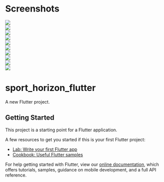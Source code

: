 # Screenshots
![](/screenshots/home_light.jpg)  
![](/screenshots/home_dark.jpg)  
![](/screenshots/login_light.jpg)  
![](/screenshots/login_dark.jpg)  
![](/screenshots/product_light.jpg)  
![](/screenshots/product_dark.jpg)  
![](/screenshots/product_info_dark.jpg)  
![](/screenshots/product_info_light.jpg)  
![](/screenshots/product_review_dark.jpg)  
![](/screenshots/product_review_light.jpg)  

# sport_horizon_flutter

A new Flutter project.

## Getting Started

This project is a starting point for a Flutter application.

A few resources to get you started if this is your first Flutter project:

- [Lab: Write your first Flutter app](https://flutter.dev/docs/get-started/codelab)
- [Cookbook: Useful Flutter samples](https://flutter.dev/docs/cookbook)

For help getting started with Flutter, view our
[online documentation](https://flutter.dev/docs), which offers tutorials,
samples, guidance on mobile development, and a full API reference.
